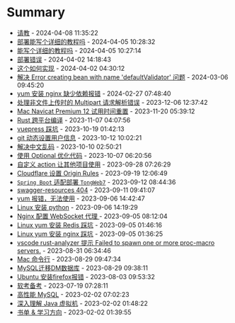 # Summary

- [请教](https://github.com/zhangwt-cn/notes/issues/35) - 2024-04-08 11:35:22
- [部署能写个详细的教程吗](https://github.com/zhangwt-cn/notes/issues/34) - 2024-04-05 10:28:32
- [能写个详细的教程吗](https://github.com/zhangwt-cn/notes/issues/33) - 2024-04-05 10:27:14
- [部署错误](https://github.com/zhangwt-cn/notes/issues/32) - 2024-04-02 14:18:43
- [这个如何实现](https://github.com/zhangwt-cn/notes/issues/31) - 2024-04-02 04:30:12
- [解决 Error creating bean with name 'defaultValidator' 问题](https://github.com/zhangwt-cn/notes/issues/30) - 2024-03-06 09:45:20
- [yum 安装 nginx 缺少依赖报错](https://github.com/zhangwt-cn/notes/issues/29) - 2024-02-27 07:48:40
- [处理非文件上传时的 Multipart 请求解析错误](https://github.com/zhangwt-cn/notes/issues/28) - 2023-12-06 12:37:42
- [Mac Navicat Premium 12 试用时间重置](https://github.com/zhangwt-cn/notes/issues/27) - 2023-11-20 05:39:12
- [Rust 跨平台编译](https://github.com/zhangwt-cn/notes/issues/26) - 2023-11-07 04:07:56
- [vuepress 踩坑](https://github.com/zhangwt-cn/notes/issues/25) - 2023-10-19 01:42:13
- [git 动态设置用户信息](https://github.com/zhangwt-cn/notes/issues/21) - 2023-10-12 10:02:21
- [解决中文乱码](https://github.com/zhangwt-cn/notes/issues/20) - 2023-10-10 02:50:21
- [使用 Optional 优化代码](https://github.com/zhangwt-cn/notes/issues/19) - 2023-10-07 06:20:56
- [自定义 action 让其他项目使用](https://github.com/zhangwt-cn/notes/issues/18) - 2023-09-28 07:26:29
- [Cloudflare 设置 Origin Rules](https://github.com/zhangwt-cn/notes/issues/16) - 2023-09-19 12:06:49
- [`Spring Boot` 适配部署 `TongWeb7`](https://github.com/zhangwt-cn/notes/issues/15) - 2023-09-12 08:44:36
- [swagger-resources 404](https://github.com/zhangwt-cn/notes/issues/14) - 2023-09-11 09:41:07
- [yum 报错，无法使用](https://github.com/zhangwt-cn/notes/issues/13) - 2023-09-06 14:42:47
- [Linux 安装 python](https://github.com/zhangwt-cn/notes/issues/12) - 2023-09-06 14:19:29
- [Nginx 配置 WebSocket 代理 ](https://github.com/zhangwt-cn/notes/issues/11) - 2023-09-05 08:12:04
- [Linux yum 安装 Redis 踩坑](https://github.com/zhangwt-cn/notes/issues/10) - 2023-09-05 01:46:16
- [Linux yum 安装 nginx 踩坑](https://github.com/zhangwt-cn/notes/issues/9) - 2023-09-05 01:36:25
- [vscode rust-analyzer 提示 Failed to spawn one or more proc-macro servers.](https://github.com/zhangwt-cn/notes/issues/8) - 2023-08-31 06:34:46
- [Mac 命令行](https://github.com/zhangwt-cn/notes/issues/7) - 2023-08-29 09:47:34
- [MySQL迁移DM数据库](https://github.com/zhangwt-cn/notes/issues/6) - 2023-08-29 09:38:11
- [Ubuntu 安装firefox报错](https://github.com/zhangwt-cn/notes/issues/5) - 2023-08-03 09:53:32
- [软考备考](https://github.com/zhangwt-cn/notes/issues/4) - 2023-07-19 07:28:11
- [高性能 MySQL](https://github.com/zhangwt-cn/notes/issues/1) - 2023-02-02 07:02:23
- [深入理解 Java 虚拟机](https://github.com/zhangwt-cn/notes/issues/2) - 2023-02-02 01:48:22
- [书单 & 学习方向](https://github.com/zhangwt-cn/notes/issues/3) - 2023-02-02 01:39:55
